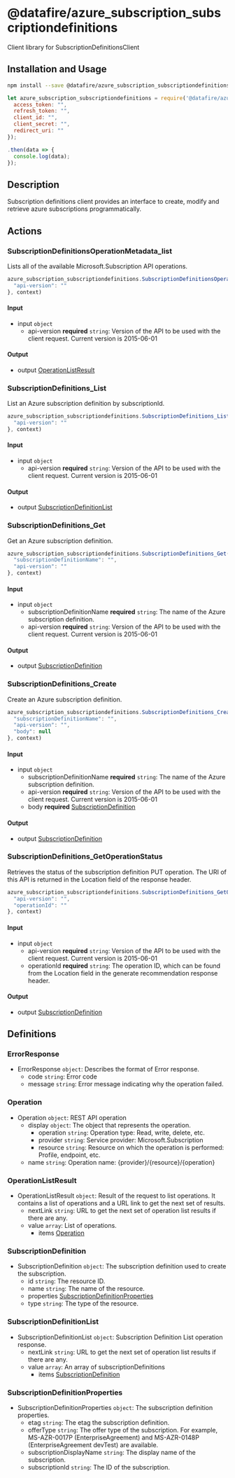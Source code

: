 # @datafire/azure_subscription_subscriptiondefinitions

Client library for SubscriptionDefinitionsClient

## Installation and Usage
```bash
npm install --save @datafire/azure_subscription_subscriptiondefinitions
```
```js
let azure_subscription_subscriptiondefinitions = require('@datafire/azure_subscription_subscriptiondefinitions').create({
  access_token: "",
  refresh_token: "",
  client_id: "",
  client_secret: "",
  redirect_uri: ""
});

.then(data => {
  console.log(data);
});
```

## Description

Subscription definitions client provides an interface to create, modify and retrieve azure subscriptions programmatically.

## Actions

### SubscriptionDefinitionsOperationMetadata_list
Lists all of the available Microsoft.Subscription API operations.


```js
azure_subscription_subscriptiondefinitions.SubscriptionDefinitionsOperationMetadata_list({
  "api-version": ""
}, context)
```

#### Input
* input `object`
  * api-version **required** `string`: Version of the API to be used with the client request. Current version is 2015-06-01

#### Output
* output [OperationListResult](#operationlistresult)

### SubscriptionDefinitions_List
List an Azure subscription definition by subscriptionId.


```js
azure_subscription_subscriptiondefinitions.SubscriptionDefinitions_List({
  "api-version": ""
}, context)
```

#### Input
* input `object`
  * api-version **required** `string`: Version of the API to be used with the client request. Current version is 2015-06-01

#### Output
* output [SubscriptionDefinitionList](#subscriptiondefinitionlist)

### SubscriptionDefinitions_Get
Get an Azure subscription definition.


```js
azure_subscription_subscriptiondefinitions.SubscriptionDefinitions_Get({
  "subscriptionDefinitionName": "",
  "api-version": ""
}, context)
```

#### Input
* input `object`
  * subscriptionDefinitionName **required** `string`: The name of the Azure subscription definition.
  * api-version **required** `string`: Version of the API to be used with the client request. Current version is 2015-06-01

#### Output
* output [SubscriptionDefinition](#subscriptiondefinition)

### SubscriptionDefinitions_Create
Create an Azure subscription definition.


```js
azure_subscription_subscriptiondefinitions.SubscriptionDefinitions_Create({
  "subscriptionDefinitionName": "",
  "api-version": "",
  "body": null
}, context)
```

#### Input
* input `object`
  * subscriptionDefinitionName **required** `string`: The name of the Azure subscription definition.
  * api-version **required** `string`: Version of the API to be used with the client request. Current version is 2015-06-01
  * body **required** [SubscriptionDefinition](#subscriptiondefinition)

#### Output
* output [SubscriptionDefinition](#subscriptiondefinition)

### SubscriptionDefinitions_GetOperationStatus
Retrieves the status of the subscription definition PUT operation. The URI of this API is returned in the Location field of the response header.


```js
azure_subscription_subscriptiondefinitions.SubscriptionDefinitions_GetOperationStatus({
  "api-version": "",
  "operationId": ""
}, context)
```

#### Input
* input `object`
  * api-version **required** `string`: Version of the API to be used with the client request. Current version is 2015-06-01
  * operationId **required** `string`: The operation ID, which can be found from the Location field in the generate recommendation response header.

#### Output
* output [SubscriptionDefinition](#subscriptiondefinition)



## Definitions

### ErrorResponse
* ErrorResponse `object`: Describes the format of Error response.
  * code `string`: Error code
  * message `string`: Error message indicating why the operation failed.

### Operation
* Operation `object`: REST API operation
  * display `object`: The object that represents the operation.
    * operation `string`: Operation type: Read, write, delete, etc.
    * provider `string`: Service provider: Microsoft.Subscription
    * resource `string`: Resource on which the operation is performed: Profile, endpoint, etc.
  * name `string`: Operation name: {provider}/{resource}/{operation}

### OperationListResult
* OperationListResult `object`: Result of the request to list operations. It contains a list of operations and a URL link to get the next set of results.
  * nextLink `string`: URL to get the next set of operation list results if there are any.
  * value `array`: List of operations.
    * items [Operation](#operation)

### SubscriptionDefinition
* SubscriptionDefinition `object`: The subscription definition used to create the subscription.
  * id `string`: The resource ID.
  * name `string`: The name of the resource.
  * properties [SubscriptionDefinitionProperties](#subscriptiondefinitionproperties)
  * type `string`: The type of the resource.

### SubscriptionDefinitionList
* SubscriptionDefinitionList `object`: Subscription Definition List operation response.
  * nextLink `string`: URL to get the next set of operation list results if there are any.
  * value `array`: An array of subscriptionDefinitions
    * items [SubscriptionDefinition](#subscriptiondefinition)

### SubscriptionDefinitionProperties
* SubscriptionDefinitionProperties `object`: The subscription definition properties.
  * etag `string`: The etag the subscription definition.
  * offerType `string`: The offer type of the subscription. For example, MS-AZR-0017P (EnterpriseAgreement) and MS-AZR-0148P (EnterpriseAgreement devTest) are available.
  * subscriptionDisplayName `string`: The display name of the subscription.
  * subscriptionId `string`: The ID of the subscription.


